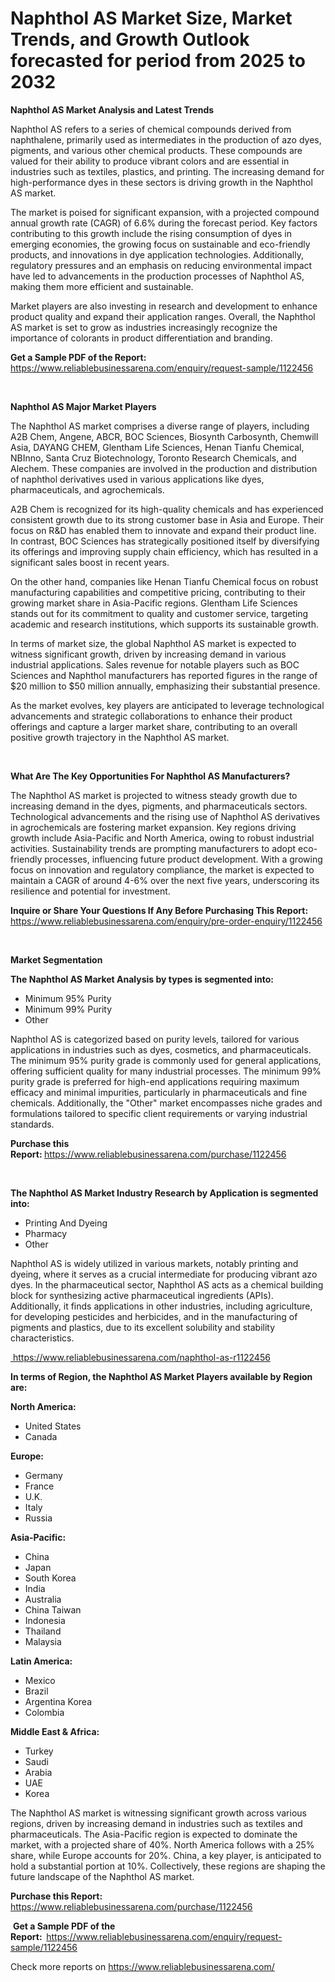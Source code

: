 <p><h1>Naphthol AS Market Size, Market Trends, and Growth Outlook forecasted for period from 2025 to 2032</h1></p><p><strong>Naphthol AS Market Analysis and Latest Trends</strong></p>
<p><p>Naphthol AS refers to a series of chemical compounds derived from naphthalene, primarily used as intermediates in the production of azo dyes, pigments, and various other chemical products. These compounds are valued for their ability to produce vibrant colors and are essential in industries such as textiles, plastics, and printing. The increasing demand for high-performance dyes in these sectors is driving growth in the Naphthol AS market.</p><p>The market is poised for significant expansion, with a projected compound annual growth rate (CAGR) of 6.6% during the forecast period. Key factors contributing to this growth include the rising consumption of dyes in emerging economies, the growing focus on sustainable and eco-friendly products, and innovations in dye application technologies. Additionally, regulatory pressures and an emphasis on reducing environmental impact have led to advancements in the production processes of Naphthol AS, making them more efficient and sustainable.</p><p>Market players are also investing in research and development to enhance product quality and expand their application ranges. Overall, the Naphthol AS market is set to grow as industries increasingly recognize the importance of colorants in product differentiation and branding.</p></p>
<p><strong>Get a Sample PDF of the Report:&nbsp;</strong> <a href="https://www.reliablebusinessarena.com/enquiry/request-sample/1122456?utm_campaign=3270&utm_medium=2&utm_source=Github&utm_content=ia&utm_term=02042025&utm_id=naphthol-as">https://www.reliablebusinessarena.com/enquiry/request-sample/1122456</a></p>
<p>&nbsp;</p>
<p><strong>Naphthol AS Major Market Players</strong></p>
<p><p>The Naphthol AS market comprises a diverse range of players, including A2B Chem, Angene, ABCR, BOC Sciences, Biosynth Carbosynth, Chemwill Asia, DAYANG CHEM, Glentham Life Sciences, Henan Tianfu Chemical, NBInno, Santa Cruz Biotechnology, Toronto Research Chemicals, and Alechem. These companies are involved in the production and distribution of naphthol derivatives used in various applications like dyes, pharmaceuticals, and agrochemicals.</p><p>A2B Chem is recognized for its high-quality chemicals and has experienced consistent growth due to its strong customer base in Asia and Europe. Their focus on R&D has enabled them to innovate and expand their product line. In contrast, BOC Sciences has strategically positioned itself by diversifying its offerings and improving supply chain efficiency, which has resulted in a significant sales boost in recent years.</p><p>On the other hand, companies like Henan Tianfu Chemical focus on robust manufacturing capabilities and competitive pricing, contributing to their growing market share in Asia-Pacific regions. Glentham Life Sciences stands out for its commitment to quality and customer service, targeting academic and research institutions, which supports its sustainable growth.</p><p>In terms of market size, the global Naphthol AS market is expected to witness significant growth, driven by increasing demand in various industrial applications. Sales revenue for notable players such as BOC Sciences and Naphthol manufacturers has reported figures in the range of $20 million to $50 million annually, emphasizing their substantial presence.</p><p>As the market evolves, key players are anticipated to leverage technological advancements and strategic collaborations to enhance their product offerings and capture a larger market share, contributing to an overall positive growth trajectory in the Naphthol AS market.</p></p>
<p>&nbsp;</p>
<p><strong>What Are The Key Opportunities For Naphthol AS Manufacturers?</strong></p>
<p><p>The Naphthol AS market is projected to witness steady growth due to increasing demand in the dyes, pigments, and pharmaceuticals sectors. Technological advancements and the rising use of Naphthol AS derivatives in agrochemicals are fostering market expansion. Key regions driving growth include Asia-Pacific and North America, owing to robust industrial activities. Sustainability trends are prompting manufacturers to adopt eco-friendly processes, influencing future product development. With a growing focus on innovation and regulatory compliance, the market is expected to maintain a CAGR of around 4-6% over the next five years, underscoring its resilience and potential for investment.</p></p>
<p><strong>Inquire or Share Your Questions If Any Before Purchasing This Report:</strong> <a href="https://www.reliablebusinessarena.com/enquiry/pre-order-enquiry/1122456?utm_campaign=3270&utm_medium=2&utm_source=Github&utm_content=ia&utm_term=02042025&utm_id=naphthol-as">https://www.reliablebusinessarena.com/enquiry/pre-order-enquiry/1122456</a></p>
<p>&nbsp;</p>
<p><strong>Market Segmentation</strong></p>
<p><strong>The Naphthol AS Market Analysis by types is segmented into:</strong></p>
<p><ul><li>Minimum 95% Purity</li><li>Minimum 99% Purity</li><li>Other</li></ul></p>
<p><p>Naphthol AS is categorized based on purity levels, tailored for various applications in industries such as dyes, cosmetics, and pharmaceuticals. The minimum 95% purity grade is commonly used for general applications, offering sufficient quality for many industrial processes. The minimum 99% purity grade is preferred for high-end applications requiring maximum efficacy and minimal impurities, particularly in pharmaceuticals and fine chemicals. Additionally, the "Other" market encompasses niche grades and formulations tailored to specific client requirements or varying industrial standards.</p></p>
<p><strong>Purchase this Report:&nbsp;</strong><a href="https://www.reliablebusinessarena.com/purchase/1122456?utm_campaign=3270&utm_medium=2&utm_source=Github&utm_content=ia&utm_term=02042025&utm_id=naphthol-as">https://www.reliablebusinessarena.com/purchase/1122456</a></p>
<p>&nbsp;</p>
<p><strong>The Naphthol AS Market Industry Research by Application is segmented into:</strong></p>
<p><ul><li>Printing And Dyeing</li><li>Pharmacy</li><li>Other</li></ul></p>
<p><p>Naphthol AS is widely utilized in various markets, notably printing and dyeing, where it serves as a crucial intermediate for producing vibrant azo dyes. In the pharmaceutical sector, Naphthol AS acts as a chemical building block for synthesizing active pharmaceutical ingredients (APIs). Additionally, it finds applications in other industries, including agriculture, for developing pesticides and herbicides, and in the manufacturing of pigments and plastics, due to its excellent solubility and stability characteristics.</p></p>
<p><a href="https://www.reliablebusinessarena.com/naphthol-as-r1122456?utm_campaign=3270&utm_medium=2&utm_source=Github&utm_content=ia&utm_term=02042025&utm_id=naphthol-as">&nbsp;https://www.reliablebusinessarena.com/naphthol-as-r1122456</a></p>
<p><strong>In terms of Region, the Naphthol AS Market Players available by Region are:</strong></p>
<p>
    <p> <strong> North America: </strong>
        <ul>
            <li>United States</li>
            <li>Canada</li>
        </ul>
        </p> 
    <p> <strong> Europe: </strong>
        <ul>
            <li>Germany</li>
            <li>France</li>
            <li>U.K.</li>
            <li>Italy</li>
            <li>Russia</li>
        </ul>
        </p> 
    <p> <strong> Asia-Pacific: </strong>
        <ul>
            <li>China</li>
            <li>Japan</li>
            <li>South Korea</li>
            <li>India</li>
            <li>Australia</li>
            <li>China Taiwan</li>
            <li>Indonesia</li>
            <li>Thailand</li>
            <li>Malaysia</li>
        </ul>
        </p> 
    <p> <strong> Latin America: </strong>
        <ul>
            <li>Mexico</li>
            <li>Brazil</li>
            <li>Argentina Korea</li>
            <li>Colombia</li>
        </ul>
        </p> 
    <p> <strong> Middle East & Africa: </strong>
        <ul>
            <li>Turkey</li>
            <li>Saudi</li>
            <li>Arabia</li>
            <li>UAE</li>
            <li>Korea</li>
        </ul>
    </p>
    </p>
<p><p>The Naphthol AS market is witnessing significant growth across various regions, driven by increasing demand in industries such as textiles and pharmaceuticals. The Asia-Pacific region is expected to dominate the market, with a projected share of 40%. North America follows with a 25% share, while Europe accounts for 20%. China, a key player, is anticipated to hold a substantial portion at 10%. Collectively, these regions are shaping the future landscape of the Naphthol AS market.</p></p>
<p><strong>Purchase this Report: </strong><a href="https://www.reliablebusinessarena.com/purchase/1122456?utm_campaign=3270&utm_medium=2&utm_source=Github&utm_content=ia&utm_term=02042025&utm_id=naphthol-as">https://www.reliablebusinessarena.com/purchase/1122456</a></p>
<p>&nbsp;<strong>Get a Sample PDF of the Report:&nbsp;&nbsp;</strong><a href="https://www.reliablebusinessarena.com/enquiry/request-sample/1122456?utm_campaign=3270&utm_medium=2&utm_source=Github&utm_content=ia&utm_term=02042025&utm_id=naphthol-as">https://www.reliablebusinessarena.com/enquiry/request-sample/1122456</a></p>
<p><strong></strong></p>
<p>Check more reports on <a href="https://www.reliablebusinessarena.com/?utm_campaign=3270&utm_medium=2&utm_source=Github&utm_content=ia&utm_term=02042025&utm_id=naphthol-as">https://www.reliablebusinessarena.com/</a></p>